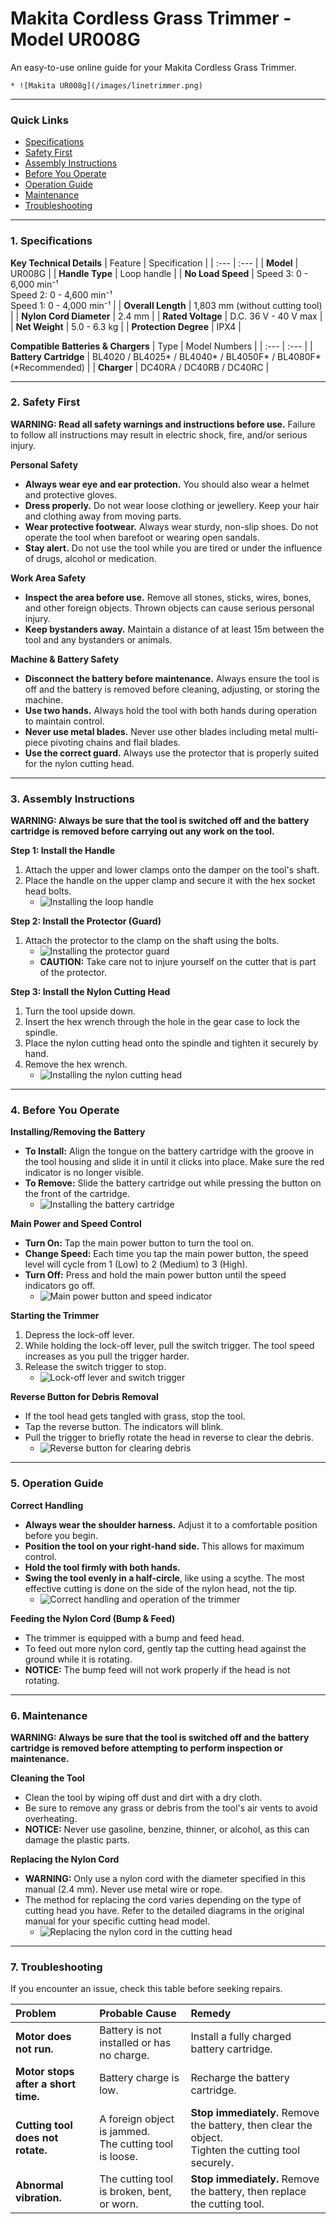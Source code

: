 # Makita Cordless Grass Trimmer - Model UR008G

An easy-to-use online guide for your Makita Cordless Grass Trimmer.

    * ![Makita UR008g](/images/linetrimmer.png)

---

### Quick Links
* [Specifications](#1-specifications)
* [Safety First](#2-safety-first)
* [Assembly Instructions](#3-assembly-instructions)
* [Before You Operate](#4-before-you-operate)
* [Operation Guide](#5-operation-guide)
* [Maintenance](#6-maintenance)
* [Troubleshooting](#7-troubleshooting)

---

### 1. Specifications

**Key Technical Details**
| Feature | Specification |
| :--- | :--- |
| **Model** | UR008G |
| **Handle Type** | Loop handle |
| **No Load Speed** | Speed 3: 0 - 6,000 min⁻¹ <br> Speed 2: 0 - 4,600 min⁻¹ <br> Speed 1: 0 - 4,000 min⁻¹ |
| **Overall Length** | 1,803 mm (without cutting tool) |
| **Nylon Cord Diameter** | 2.4 mm |
| **Rated Voltage** | D.C. 36 V - 40 V max |
| **Net Weight** | 5.0 - 6.3 kg |
| **Protection Degree** | IPX4 |

**Compatible Batteries & Chargers**
| Type | Model Numbers |
| :--- | :--- |
| **Battery Cartridge** | BL4020 / BL4025* / BL4040* / BL4050F* / BL4080F* (*Recommended) |
| **Charger** | DC40RA / DC40RB / DC40RC |

---

### 2. Safety First

**WARNING: Read all safety warnings and instructions before use.** Failure to follow all instructions may result in electric shock, fire, and/or serious injury.

**Personal Safety**
* **Always wear eye and ear protection.** You should also wear a helmet and protective gloves.
* **Dress properly.** Do not wear loose clothing or jewellery. Keep your hair and clothing away from moving parts.
* **Wear protective footwear.** Always wear sturdy, non-slip shoes. Do not operate the tool when barefoot or wearing open sandals.
* **Stay alert.** Do not use the tool while you are tired or under the influence of drugs, alcohol or medication.

**Work Area Safety**
* **Inspect the area before use.** Remove all stones, sticks, wires, bones, and other foreign objects. Thrown objects can cause serious personal injury.
* **Keep bystanders away.** Maintain a distance of at least 15m between the tool and any bystanders or animals.

**Machine & Battery Safety**
* **Disconnect the battery before maintenance.** Always ensure the tool is off and the battery is removed before cleaning, adjusting, or storing the machine.
* **Use two hands.** Always hold the tool with both hands during operation to maintain control.
* **Never use metal blades.** Never use other blades including metal multi-piece pivoting chains and flail blades.
* **Use the correct guard.** Always use the protector that is properly suited for the nylon cutting head.

---

### 3. Assembly Instructions

**WARNING: Always be sure that the tool is switched off and the battery cartridge is removed before carrying out any work on the tool.**

**Step 1: Install the Handle**
1.  Attach the upper and lower clamps onto the damper on the tool's shaft.
2.  Place the handle on the upper clamp and secure it with the hex socket head bolts.
    * ![Installing the loop handle](images/UR008G_Fig10.png)

**Step 2: Install the Protector (Guard)**
1.  Attach the protector to the clamp on the shaft using the bolts.
    * ![Installing the protector guard](images/UR008G_Fig12.png)
    * **CAUTION:** Take care not to injure yourself on the cutter that is part of the protector.

**Step 3: Install the Nylon Cutting Head**
1.  Turn the tool upside down.
2.  Insert the hex wrench through the hole in the gear case to lock the spindle.
3.  Place the nylon cutting head onto the spindle and tighten it securely by hand.
4.  Remove the hex wrench.
    * ![Installing the nylon cutting head](images/UR008G_Fig13.png)

---

### 4. Before You Operate

**Installing/Removing the Battery**
* **To Install:** Align the tongue on the battery cartridge with the groove in the tool housing and slide it in until it clicks into place. Make sure the red indicator is no longer visible.
* **To Remove:** Slide the battery cartridge out while pressing the button on the front of the cartridge.
    * ![Installing the battery cartridge](images/UR008G_Fig3.png)

**Main Power and Speed Control**
* **Turn On:** Tap the main power button to turn the tool on.
* **Change Speed:** Each time you tap the main power button, the speed level will cycle from 1 (Low) to 2 (Medium) to 3 (High).
* **Turn Off:** Press and hold the main power button until the speed indicators go off.
    * ![Main power button and speed indicator](images/UR008G_Fig5.png)

**Starting the Trimmer**
1.  Depress the lock-off lever.
2.  While holding the lock-off lever, pull the switch trigger. The tool speed increases as you pull the trigger harder.
3.  Release the switch trigger to stop.
    * ![Lock-off lever and switch trigger](images/UR008G_Fig6.png)

**Reverse Button for Debris Removal**
* If the tool head gets tangled with grass, stop the tool.
* Tap the reverse button. The indicators will blink.
* Pull the trigger to briefly rotate the head in reverse to clear the debris.
    * ![Reverse button for clearing debris](images/UR008G_Fig9.png)

---

### 5. Operation Guide

**Correct Handling**
* **Always wear the shoulder harness.** Adjust it to a comfortable position before you begin.
* **Position the tool on your right-hand side.** This allows for maximum control.
* **Hold the tool firmly with both hands.**
* **Swing the tool evenly in a half-circle**, like using a scythe. The most effective cutting is done on the side of the nylon head, not the tip.
    * ![Correct handling and operation of the trimmer](images/UR008G_Fig17.png)

**Feeding the Nylon Cord (Bump & Feed)**
* The trimmer is equipped with a bump and feed head.
* To feed out more nylon cord, gently tap the cutting head against the ground while it is rotating.
* **NOTICE:** The bump feed will not work properly if the head is not rotating.

---

### 6. Maintenance

**WARNING: Always be sure that the tool is switched off and the battery cartridge is removed before attempting to perform inspection or maintenance.**

**Cleaning the Tool**
* Clean the tool by wiping off dust and dirt with a dry cloth.
* Be sure to remove any grass or debris from the tool's air vents to avoid overheating.
* **NOTICE:** Never use gasoline, benzine, thinner, or alcohol, as this can damage the plastic parts.

**Replacing the Nylon Cord**
* **WARNING:** Only use a nylon cord with the diameter specified in this manual (2.4 mm). Never use metal wire or rope.
* The method for replacing the cord varies depending on the type of cutting head you have. Refer to the detailed diagrams in the original manual for your specific cutting head model.
    * ![Replacing the nylon cord in the cutting head](images/UR008G_Fig19.png)

---

### 7. Troubleshooting

If you encounter an issue, check this table before seeking repairs.

| Problem | Probable Cause | Remedy |
| :--- | :--- | :--- |
| **Motor does not run.** | Battery is not installed or has no charge. | Install a fully charged battery cartridge. |
| **Motor stops after a short time.** | Battery charge is low. | Recharge the battery cartridge. |
| **Cutting tool does not rotate.** | A foreign object is jammed. <br> The cutting tool is loose. | **Stop immediately.** Remove the battery, then clear the object. <br> Tighten the cutting tool securely. |
| **Abnormal vibration.** | The cutting tool is broken, bent, or worn. | **Stop immediately.** Remove the battery, then replace the cutting tool. |
